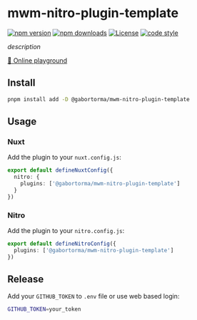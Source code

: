 # mwm-nitro-plugin-template

[![npm version][npm-version-src]][npm-version-href]
[![npm downloads][npm-downloads-src]][npm-downloads-href]
[![License][license-src]][license-href]
[![code style][code-style-src]][code-style-href]

_description_

[🏀 Online playground](https://stackblitz.com/github/gabortorma/mwm-nitro-plugin-template?file=playground%2Fapp.vue)

## Install

```bash
pnpm install add -D @gabortorma/mwm-nitro-plugin-template
```

## Usage

### Nuxt

Add the plugin to your `nuxt.config.js`:

```ts
export default defineNuxtConfig({
  nitro: {
    plugins: ['@gabortorma/mwm-nitro-plugin-template']
  }
})
```

### Nitro

Add the plugin to your `nitro.config.js`:

```ts
export default defineNitroConfig({
  plugins: ['@gabortorma/mwm-nitro-plugin-template']
})
```

## Release

Add your `GITHUB_TOKEN` to `.env` file or use web based login:

```bash
GITHUB_TOKEN=your_token
```

<!-- Badges -->

[npm-version-src]: https://img.shields.io/npm/v/@gabortorma/mwm-nitro-plugin-template/latest.svg?style=flat&colorA=18181B&colorB=28CF8D
[npm-version-href]: https://npmjs.com/package/@gabortorma/mwm-nitro-plugin-template
[npm-downloads-src]: https://img.shields.io/npm/dm/@gabortorma/mwm-nitro-plugin-template.svg?style=flat&colorA=18181B&colorB=28CF8D
[npm-downloads-href]: https://npmjs.com/package/@gabortorma/mwm-nitro-plugin-template
[license-src]: https://img.shields.io/npm/l/@gabortorma/mwm-nitro-plugin-template.svg?style=flat&colorA=18181B&colorB=28CF8D
[license-href]: https://npmjs.com/package/@gabortorma/mwm-nitro-plugin-template
[code-style-src]: https://antfu.me/badge-code-style.svg
[code-style-href]: https://github.com/gabortorma/antfu-eslint-config
